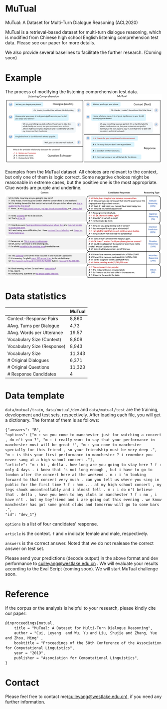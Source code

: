 # MuTual

MuTual: A Dataset for Multi-Turn Dialogue Reasoning (ACL2020)

MuTual is a retrieval-based dataset for multi-turn dialogue reasoning, which is modified from Chinese high school English listening comprehension test data. Please see our paper for more details.

We also provide several baselines to facilitate the further research. (Coming soon)



# Example
The process of modifying the listening comprehension test data.
<img src="construct.png" width="1000" >


Examples from the MuTual dataset. All choices are relevant to the context, but only one of them is logic correct. Some negative choices might be reasonable in extreme cases, but the positive one is the most appropriate. Clue words are purple and underline.
<img src="example.png" width="1000" >

# Data statistics

|  | MuTual |
|--------- | --- |
| Context-Response Pairs | 8,860 | 
| #Avg. Turns per Dialogue | 4.73 |
| #Avg. Words per Utterance |  19.57 |
| Vocabulary Size (Context) |  8,809 | 
| Vocabulary Size (Response) |  8,943 | 
| Vocabulary Size |  11,343 | 
| # Original Dialogues |  6,371 | 
| # Original Questions |  11,323 | 
| # Response Candidates |  4 | 

# Data template
```data/mutual/train```, ```data/mutual/dev``` and ```data/mutual/test``` are the training, development and test sets, respectively. After loading each file, you will get a dictionary. The format of them is as follows:

```
{"answers": "B", 
"options": ["m : so you come to manchester just for watching a concert , do n't you ?", "m : i really want to say that your performance in manchester must will be great !", "m : you come to manchester specially for this friend , so your friendship must be very deep .", "m : is this your first performance in manchester ? i remember you never sang at a high school concert ."], 
"article": "m : hi , della . how long are you going to stay here ? f : only 4 days . i know that 's not long enough , but i have to go to london after the concert here at the weekend . m : i 'm looking forward to that concert very much . can you tell us where you sing in public for the first time ? f : hmm ... at my high school concert , my legs shook uncontrollably and i almost fell . m : i do n't believe that . della , have you been to any clubs in manchester ? f : no , i have n't . but my boyfriend and i are going out this evening . we know manchester has got some great clubs and tomorrow will go to some bars .", 
"id": "dev_1"}
```

``` options ``` is a list of four candidates' response.

``` article ```  is the context. ```f``` and ```m``` indicate female and male, respectively. 

```answers``` is the correct answer. Noted that we do not realease the correct answer on test set.

Please send your predictions (decode output) in the above format and dev performance to cuileyang@westlake.edu.cn . We will evaluate your results according to the Eval Script (coming soon). We will start MuTual challenge soon.

# Reference

If the corpus or the analysis is helpful to your research, please kindly cite our paper:
```
@inproceedings{mutual,
    title = "MuTual: A Dataset for Multi-Turn Dialogue Reasoning",
    author = "Cui, Leyang  and Wu, Yu and Liu, Shujie and Zhang, Yue and Zhou, Ming" ,
    booktitle = "Proceedings of the 58th Conference of the Association for Computational Linguistics",
    year = "2019",
    publisher = "Association for Computational Linguistics",
}
```

# Contact
Please feel free to contact me(cuileyang@westlake.edu.cn), if you need any further information.